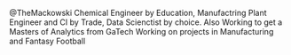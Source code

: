 @TheMackowski
Chemical Engineer by Education, Manufactring Plant Engineer and CI by Trade, Data Scienctist by choice. 
Also Working to get a Masters of Analytics from GaTech
Working on projects in Manufacturing and Fantasy Football 



<!---
TheMackowski/TheMackowski is a ✨ special ✨ repository because its `README.md` (this file) appears on your GitHub profile.
You can click the Preview link to take a look at your changes.
--->
